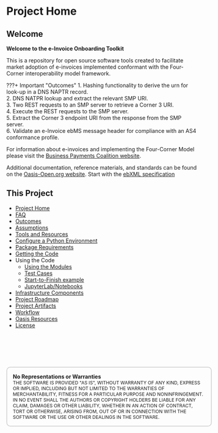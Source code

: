 # Project Home

## Welcome
__Welcome to the e-Invoice Onboarding Toolkit__  

This is a repository for open source software tools created to facilitate market adoption of e-invoices implemented conformant with the Four-Corner interoperability model framework.   

???+ Important "Outcomes"
    1. Hashing functionality to derive the urn for look-up in a DNS NAPTR record.  
    2. DNS NATPR lookup and extract the relevant SMP URI.  
    3. Two REST requests to an SMP server to retrieve a Corner 3 URI.  
    4. Execute the REST requests to the SMP server.  
    5. Extract the Corner 3 endpoint URI from the response from the SMP server.    
    6. Validate an e-Invoice ebMS message header for compliance with an AS4 conformance profile.  

For information about e-invoices and implementing the Four-Corner Model please visit the [Business Payments Coalition website](https://businesspaymentscoalition.org/electronic-invoices).  

 Additional documentation, reference materials, and standards can be found on the [Oasis-Open.org website](https://www.oasis-open.org). Start with the [ebXML specification](http://docs.oasis-open.org/ebxml-msg/ebms/v3.0/core/os/ebms_core-3.0-spec-os.html)

## This Project

* [Project Home](./index.md)
* [FAQ](./faq.md)
* [Outcomes](./outcomes.md)
* [Assumptions](./assumptions.md)
* [Tools and Resources](./tools_and_resources.md)
* [Configure a Python Environment](./python_dev_env.md)
* [Package Requirements](./requirements.md)
* [Getting the Code](./working_with_the_code.md)
* Using the Code
    * [Using the Modules](./using_the_modules)
    * [Test Cases](./test_cases.md)
    * [Start-to-Finish example](./start_to_finish.md)
    * [JupyterLab/Notebooks](./google_colab_pages.md)
* [Infrastructure Components](infrastructure_components.md)
* [Project Roadmap](./project_roadmap.md )
* [Project Artifacts](./artifacts.md)
* [Workflow](./git_workflow.md)
* [Oasis Resources](./oasis_documentation.md)
* [License](./_license.md)

<div style="font-size: 12px;
            padding: 15px;
            border: 2px solid lightgray;
            margin-top: 100px;
            margin-left: 0px;
            margin-bottom: 40px;
            margin-right: auto;
            width: 100%;
            border-radius: 10px;">
  <h4 style="font-size: 14px;
            padding: 0px;
            margin: 0px;">No Representations or Warranties</h5>
  THE SOFTWARE IS PROVIDED "AS IS", WITHOUT WARRANTY OF ANY KIND, EXPRESS OR IMPLIED, INCLUDING BUT NOT LIMITED TO THE WARRANTIES OF MERCHANTABILITY, FITNESS FOR A PARTICULAR PURPOSE AND NONINFRINGEMENT. IN NO EVENT SHALL THE AUTHORS OR COPYRIGHT HOLDERS BE LIABLE FOR ANY CLAIM, DAMAGES OR OTHER LIABILITY, WHETHER IN AN ACTION OF CONTRACT, TORT OR OTHERWISE, ARISING FROM, OUT OF OR IN CONNECTION WITH THE SOFTWARE OR THE USE OR OTHER DEALINGS IN THE SOFTWARE.
</div>
